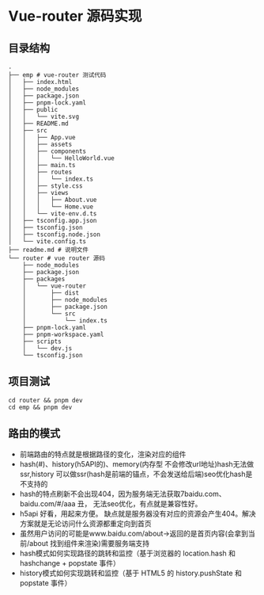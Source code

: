 
# Vue-router 源码实现

## 目录结构

```tree
.
├── emp # vue-router 测试代码
│   ├── index.html
│   ├── node_modules
│   ├── package.json
│   ├── pnpm-lock.yaml
│   ├── public
│   │   └── vite.svg
│   ├── README.md
│   ├── src
│   │   ├── App.vue
│   │   ├── assets
│   │   ├── components
│   │   │   └── HelloWorld.vue
│   │   ├── main.ts
│   │   ├── routes
│   │   │   └── index.ts
│   │   ├── style.css
│   │   ├── views
│   │   │   ├── About.vue
│   │   │   └── Home.vue
│   │   └── vite-env.d.ts
│   ├── tsconfig.app.json
│   ├── tsconfig.json
│   ├── tsconfig.node.json
│   └── vite.config.ts
├── readme.md # 说明文件
└── router # vue router 源码
    ├── node_modules
    ├── package.json
    ├── packages
    │   └── vue-router
    │       ├── dist
    │       ├── node_modules
    │       ├── package.json
    │       └── src
    │           └── index.ts
    ├── pnpm-lock.yaml
    ├── pnpm-workspace.yaml
    ├── scripts
    │   └── dev.js
    └── tsconfig.json
```

## 项目测试

```shell
cd router && pnpm dev
cd emp && pnpm dev
```

## 路由的模式

- 前端路由的特点就是根据路径的变化，渲染对应的组件
- hash(#)、history(h5API的)、memory(内存型 不会修改url地址)hash无法做ssr,history 可以做ssr(hash是前端的锚点，不会发送给后端)seo优化hash是不支持的
- hash的特点刷新不会出现404，因为服务端无法获取7baidu.com、baidu.com/#/aaa 丑， 无法seo优化，有点就是兼容性好。
- h5api 好看，用起来方便。 缺点就是服务器没有对应的资源会产生404。解决方案就是无论访问什么资源都重定向到首页
- 虽然用户访问的可能是www.baidu.com/about->返回的是首页内容(会拿到当前/about 找到组件来渲染)需要服务端支持
- hash模式如何实现路径的跳转和监控（基于浏览器的 location.hash 和 hashchange + popstate 事件）
- history模式如何实现跳转和监控（基于 HTML5 的 history.pushState 和 popstate 事件）
